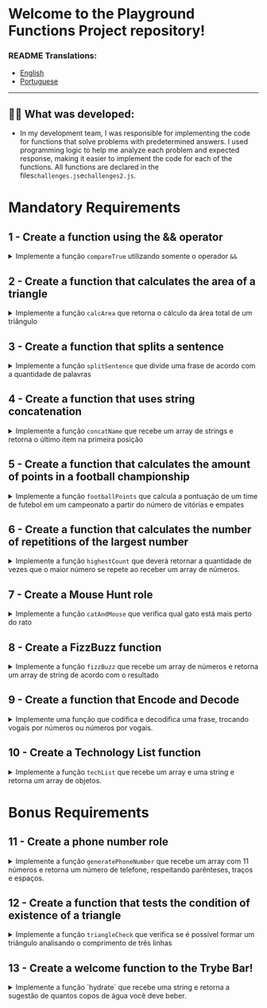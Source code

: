 # Welcome to the Playground Functions Project repository!

### README Translations:

-   [English](/README.en.md)
-   [Portuguese](/README.md)

* * *

## 👨‍💻 What was developed:

-   In my development team, I was responsible for implementing the code for functions that solve problems with predetermined answers. I used programming logic to help me analyze each problem and expected response, making it easier to implement the code for each of the functions. All functions are declared in the files`challenges.js`e`challenges2.js`.

# Mandatory Requirements

## 1 - Create a function using the && operator

<details>
  <summary>
    Implemente a função <code>compareTrue</code> utilizando somente o operador <code>&&</code>
  </summary> <br />

The function`compareTrue`when receiving two boolean parameters should:

-   Turn back`true`if both values ​​are true;
-   Turn back`false`if one or both parameters are false.

Example:

```javascript
const girafa = true;
const elefante = true;
const macaco = false;
```

If the function is called with the values`girafa`e`elefante`as a parameter, returns`true`, but if it is called with the parameters`macaco`e`elefante`Returns`false`.

**What will be tested:**

-   Return false when calling the compareTrue function with a parameter of value false and another of value true;

-   Return false when calling the compareTrue function with two false parameters;

-   Return true when calling the compareTrue function with two true parameters.

</details>

## 2 - Create a function that calculates the area of ​​a triangle

<details>
  <summary>
Implemente a função <code>calcArea</code> que retorna o cálculo da área total de um triângulo

  </summary> <br />

The function`calcArea`receives the base value (`base`) and another of height (`height`) of a triangle and returns the calculation of its area.

-   Calculate the total area of ​​the triangle using the formula`(base * altura) / 2`.

**What will be tested:**

-   Return the value 250 when the calcArea function is called with the base parameter set to 10 and the height parameter set to 50;

-   Return the value 5 when the function`calcArea`is called with the parameter`base`with the value 5 and the parameter`height`with the value 2;

-   Return the value 25.5 when the function`calcArea`is called with the parameter`base`with the value 51 and the parameter`height`with the value 1.

</details>

## 3 - Create a function that splits a sentence

<details>
  <summary>
Implemente a função <code>splitSentence</code> que divide uma frase de acordo com a quantidade de palavras

  </summary> <br />
A função `splitSentence` recebe uma string como parâmetro e deve retornar um array com as palavras separadas por vírgula.
  
  Exemplo: se a função receber a string `'go Trybe'`, o retorno deverá ser `['go', 'Trybe']`.

**What will be tested:**

-   return value`['go', 'Trybe']`if the function receives the string`'go Trybe'`;

-   return value`['vamo', 'que', 'vamo']`if the function receives the string`'vamo que vamo'`;

-   return value`['foguete']`if the function receives the string`'foguete'`.

</details>

## 4 - Create a function that uses string concatenation

<details>
  <summary>
Implemente a função <code>concatName</code> que recebe um array de strings e retorna o último item na primeira posição

  </summary> <br />
A função `concatName` recebe um array de strings e deve retornar uma string com o formato `'ÚLTIMO ITEM, PRIMEIRO ITEM`, independente do tamanho do array.
  
  Exemplo:

-   If the parameter passed to the function`concatName`be the array`['Lucas', 'Cassiano', 'Ferraz', 'Paolillo']`, the function should return`Paolillo, Lucas`.

**What will be tested:**

-   return`'Paolillo, Lucas'`when the parameter passed in the concat Name function is`['Lucas', 'Cassiano', 'Ferraz', 'Paolillo']`;

-   return`'ré, foguete'`when the parameter passed in the concat Name function is`['foguete', 'não', 'tem', 'ré']`;

-   return`'captain, captain'`when the parameter passed in the concat Name function is`['captain', 'my', 'captain']`.

</details>

## 5 - Create a function that calculates the amount of points in a football championship

<details>
  <summary>
Implemente a função <code>footballPoints</code> que calcula a pontuação de um time de futebol em um campeonato a partir do número de vitórias e empates

  </summary> <br />

The function`footballPoints`receives the number of wins (`wins`) and the number of ties (`ties`) and returns the number of points the team has scored in a championship. For this, consider that:

-   `wins`: is the number of wins and is worth 3 points;
-   `ties`: is the number of ties and is worth 1 point.

**What will be tested:**

-   return`50`points when the team has 14 wins and 8 draws;

-   return`5`points when the team has 1 win and 2 draws;

-   return`0`points when the team has 0 wins and 0 draws.

</details>

## 6 - Create a function that calculates the number of repetitions of the largest number

<details>
  <summary>
Implemente a função <code>highestCount</code> que deverá retornar a quantidade de vezes que o maior número se repete ao receber um array de números. 

  </summary> <br />

The function must return the number of times the**larger**number repeats within the array.

For example:

-   If the parameter is an array with values`[9, 1, 2, 3, 9, 5, 7]`, the function should return`2`, which is the number of times the number`9`(largest number in the array) is repeated.

**What will be tested:**

-   return`2`when the parameter passed in the highestCount function is`[9, 1, 2, 3, 9, 5, 7]`;

-   return`1`when the parameter passed in the highestCount function is`[0, 4, 4, 4, 9, 2, 1]`;

-   return`3`when the parameter passed in the highestCount function is`[0, 0, 0]`.

</details>

## 7 - Create a Mouse Hunt role

<details>
  <summary>
Implemente a função <code>catAndMouse</code> que verifica qual gato está mais perto do rato

  </summary> <br />
Imagine que dois gatos estão caçando o mesmo rato. Você precisa verificar qual gato está mais perto de sua presa. Para isso, implemente a função `catAndMouse` que recebe 3 parâmetros do tipo `number` na seguinte ordem:
    
    - `mouse`: representa a posição do rato.

    - `cat1`: representa a posição de um dos gatos;

    - `cat2`: representa a posição do outro gato ;

-   Calculate the distances between the mouse and each of the cats and return which of the felines is closest to the mouse:

    -   Retorne a string`'cat2'`if the cat`cat2`is closer to the mouse;
    -   Retorne a string`'cat1'`if the cat`cat1`is closer to the mouse;
    -   Retorne a string`'os gatos trombam e o rato foge'`if the cats are at the same distance from the mouse.

Example:

-   case the cat`cat2`is 2 units away from the mouse and the`cat1`is 3 units away, your function should return`'cat2'`;

-   If the cats are at the same distance from the mouse, the function should return the string`'os gatos trombam e o rato foge'`.

**What will be tested:**

-   Retorne a string`'cat2'`case the function`catAndMouse`get the parameters where cat`cat2`is 2 units away from the mouse and`cat1`be 3 units away from the mouse;

-   Retorne a string`'cat1'`if the catAndMouse function receives the parameters where cat`cat1`is 6 units away from the mouse and`cat2`be 12 units away from the mouse;

-   Retorne a string`'os gatos trombam e o rato foge'`case the function`catAndMouse`receive the parameters where the cats are at the same distance from the mouse.

</details>

## 8 - Create a FizzBuzz function

<details>
  <summary>
Implemente a função <code>fizzBuzz</code> que recebe um array de números e retorna um array de string de acordo com o resultado

  </summary> <br />

The function`fizzBuzz`receives an array of numbers and for each number in the array, division by 3 and 5 is performed and according to the result, the function must return a string:

-   Retorne a string`'fizz`for each number in the array that is only divisible by 3;
-   Retorne a string`'buzz'`for each number in the array that is only divisible by 5;
-   Retorne a string`'fizzBuzz'`for every number in the array that is divisible by 3**e**5;
-   Retorne a string`'bug!'`for each number in the array that is not divided by 3 or 5.

Example: if the parameter is[2, 15, 7, 9, 45], your function should return`['bug!', 'fizzBuzz', 'bug!', 'fizz', 'fizzBuzz']`.

**What will be tested:**

-   Retorne as strings`['bug!', 'fizzBuzz', 'bug!', 'fizz', 'fizzBuzz']`when the parameters are passed[2, 15, 7, 9, 45]for the function`fizzBuzz`;

-   Retorne as strings`['bug!', 'fizz']`when the parameters are passed[7, 9]for the function`fizzBuzz`;

-   Retorne as strings`['fizz', 'buzz']`when the parameters are passed[9, 25]for the function`fizzBuzz`.

</details>

## 9 - Create a function that Encode and Decode

<details>
  <summary>
Implemente uma função que codifica e decodifica uma frase, trocando vogais por números ou números por vogais.

  </summary> <br />

To encode the phrase use the function`encode`that receives a string as a parameter and must change all the**lowercase vowels by numbers**, according to the format:

a -> 1 \\
e -> 2 \\
i -> 3 \\
o -> 4 \\
u -> 5

That is, if the parameter`encode`be`'hi there!'`, the return should be`'h3 th2r2!'`.

To decode the sentence use the function`decode`that receives a string containing letters and numbers as a parameter and must change all the**lowercase vowel numbers**, according to the format:

1 -> a \\
2 -> e \\
3 -> i \\
4 -> o \\
5 -> u

For example, if the parameter`decode`be`'h3 th2r2!'`, the return should be`'hi there!'`.

**What will be tested:**

-   When using the parameter`hello`, should return as a return`h2ll4`;
-   When using the parameter`How are you today?`should bring back`H4w 1r2 y45 t4d1y?`;
-   When using the parameter`This is an encoding test.`should bring back`Th3s 3s 1n 2nc4d3ng t2st.`;
-   When using the parameter`go Trybe! `should bring back`g4 Tryb2!`.

</details>

## 10 - Create a Technology List function

<details>
  <summary>
Implemente a função <code>techList</code> que recebe um array e uma string e retorna um array de objetos.

  </summary> <br />

The function`techList`takes two parameters:

-   An array of technology names ;
-   A name referring to a person's name.

    The function should return:
-   'Empty!' if it does not receive any parameter ;
-   One object for each technology in the array, with the following structure:

```javascript
{
  tech: 'NomeTech',
  name: 'nome da pessoa'
}
```

For example, if the function takes the parameters`['React', 'Jest', 'HTML', 'CSS', 'JavaScript']`e`'Lucas'`, the return should be:

```javascript
[
  {
    tech: "CSS",
    name: "Lucas"
  },
  {
    tech: "HTML",
    name: "Lucas"
  },
  {
    tech: "JavaScript",
    name: "Lucas"
  },
  {
    tech: "Jest",
    name: "Lucas"
  },
  {
    tech: "React",
    name: "Lucas"
  }
]
```

**What will be tested:**

-   Return a list of sorted objects when a list with 5 technologies is passed;

-   Return error message`'Vazio!'`when the list has no technologies.

</details>

# Bonus Requirements

## 11 - Create a phone number role

<details>
  <summary>
Implemente a função  <code>generatePhoneNumber</code> que recebe um array com 11 números e retorna um número de telefone, respeitando parênteses, traços e espaços.

  </summary> <br />

Example: if the function parameter is`[1, 2, 3, 4, 5, 6, 7, 8, 9, 0, 1]`, the function`generatePhoneNumber`should return`(12) 34567-8901`.

-   return phrase`'Array com tamanho incorreto.'`if the function receives an array with a size other than 11;

-   Retorne a string`'não é possível gerar um número de telefone com esses valores'`if any of the numbers in the array are**smaller**that 0,**larger**than 9 or is repeated 3 times or more.

**What will be tested:**

-   Return the string 'Incorrectly sized array.' if the array has a size other than 11;

-   Return the string "cannot generate a phone number with these values" if any of the numbers in the array is less than 0;

-   Return the string "cannot generate a phone number with these values" if any number in the array is greater than 9;

-   Return the string "cannot generate a phone number with these values" if any number in the array is repeated 3 times or more;

-   Return a phone number, respecting parentheses, dashes and spaces if the numbers in the array meet the specifications.

</details>

## 12 - Create a function that tests the condition of existence of a triangle

<details>
  <summary>
Implemente a função <code>triangleCheck</code> que verifica se é possível formar um triângulo analisando o comprimento de três linhas

  </summary> <br />

The function`triangleCheck`should receive the parameters`lineA`,`lineB`e`lineC`with the value of the length of three distinct lines.

-   In order to form a triangle, it is necessary that**to measure_any_one side**meets the following conditions:

    1) be**smaller**that the sum of the measures of the other two sides;

    **_E_**

    2) be**larger**than the absolute value (modulus) of the difference between the other two sides.

**Keeping an eye on the tip :eyes:**To get the absolute value of a number in JavaScript, search for the function`Math.abs`.

-   The return of your function must be a boolean.

Example: the return of`triangleCheck(10, 14, 8)`shall be`true`.

**What will be tested:**

-   return`false`when the measure of any one side is greater than the sum of the measures of the other two sides;

-   return`false`when the measure of any of the sides is less than the absolute value of the difference in the measures of the other two sides;

-   return`true`when the measure of any one side is less than the sum of the measures of the other two sides and greater than the absolute value of the difference between the other two sides.

</details>

## 13 - Create a welcome function to the Trybe Bar!

<details>
  <summary>
Implemente a função `hydrate` que recebe uma string e retorna a sugestão de quantos copos de água você deve beber.

  </summary> <br />

```javascript
// String recebida:
  '1 cerveja'

// String retornada:
  '1 copo de água'
```

    // String recebida:
      '1 cachaça, 5 cervejas e 1 copo de vinho'

    // String retornada:
      '7 copos de água'

    // String recebida:
      '1 cachaça, 5 cervejas e 1 copo de vinho'

    // String retornada:
      '7 copos de água'

-   For simplicity, consider that the string**always**will have the format_amount (in number) + type of drink_;

-   The number on the front of each drink must be between 1 and 9.

**Keeping an eye on the tip 👀:**search for something similar to`get all integers inside a string js`.

**What will be tested:**

-   Return the suggestion of how many glasses of water to drink when given a string.

</details>

</details>
